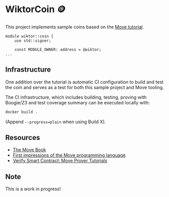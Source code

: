 # WiktorCoin 🪙

This project implements sample coins based on the [Move tutorial](https://github.com/move-language/move/tree/main/language/documentation/tutorial).

```move
module wiktor::coin {
    use std::signer;

    const MODULE_OWNER: address = @wiktor;
...
```

## Infrastructure

One addition over the tutorial is automatic CI configuration to build and test the coin and serves as a test for both this sample project and Move tooling.

The CI infrastructure, which includes building, testing, proving with Boogie/Z3 and test coverage summary can be executed locally with:

```sh
docker build .
```

(Append `--progress=plain` when using Build X).

## Resources

- [The Move Book](https://move-language.github.io/move/)
- [First impressions of the Move programming language](https://brson.github.io/2022/09/21/move-impressions)
- [Verify Smart Contract: Move Prover Tutorials](https://cookbook.starcoin.org/docs/move/move-prover/mvp-tutorial/)

## Note

This is a work in progress!
